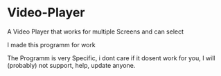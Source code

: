 # Video-Player
A Video Player that works for multiple Screens and can select

I made this programm for work

The Programm is very Specific, i dont care if it dosent work for you,
I will (probably) not support, help, update anyone.
